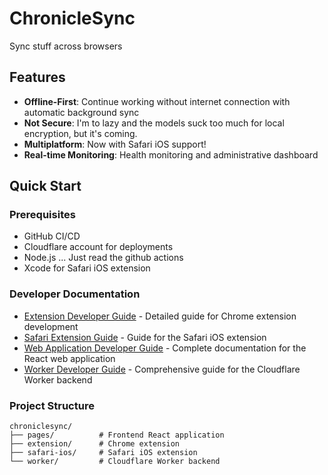 # ChronicleSync

Sync stuff across browsers

## Features

- **Offline-First**: Continue working without internet connection with automatic background sync
- **Not Secure**: I'm to lazy and the models suck too much for local encryption, but it's coming.
- **Multiplatform**: Now with Safari iOS support!
- **Real-time Monitoring**: Health monitoring and administrative dashboard

## Quick Start

### Prerequisites
- GitHub CI/CD
- Cloudflare account for deployments
- Node.js ... Just read the github actions
- Xcode for Safari iOS extension

### Developer Documentation
- [Extension Developer Guide](extension/DEVELOPER.md) - Detailed guide for Chrome extension development
- [Safari Extension Guide](safari-ios/README.md) - Guide for the Safari iOS extension
- [Web Application Developer Guide](pages/DEVELOPER.md) - Complete documentation for the React web application
- [Worker Developer Guide](worker/DEVELOPER.md) - Comprehensive guide for the Cloudflare Worker backend

### Project Structure

```
chroniclesync/
├── pages/          # Frontend React application
├── extension/      # Chrome extension
├── safari-ios/     # Safari iOS extension
└── worker/         # Cloudflare Worker backend
```
